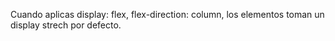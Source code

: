 Cuando aplicas display: flex, flex-direction: column, los elementos toman
un display strech por defecto.
